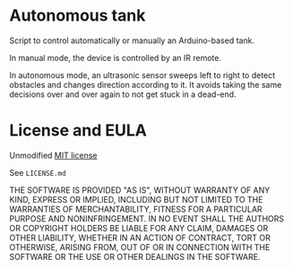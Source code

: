 # Autonomous tank

Script to control automatically or manually an Arduino-based tank.

In manual mode, the device is controlled by an IR remote.

In autonomous mode, an ultrasonic sensor sweeps left to right to detect obstacles and changes direction according to it. It avoids taking the same decisions over and over again to not get stuck in a dead-end.

# License and EULA
Unmodified [MIT license](https://opensource.org/licenses/MIT)

See `LICENSE.md`

THE SOFTWARE IS PROVIDED "AS IS", WITHOUT WARRANTY OF ANY KIND, EXPRESS OR IMPLIED, INCLUDING BUT NOT LIMITED TO THE WARRANTIES OF MERCHANTABILITY, FITNESS FOR A PARTICULAR PURPOSE AND NONINFRINGEMENT. IN NO EVENT SHALL THE AUTHORS OR COPYRIGHT HOLDERS BE LIABLE FOR ANY CLAIM, DAMAGES OR OTHER LIABILITY, WHETHER IN AN ACTION OF CONTRACT, TORT OR OTHERWISE, ARISING FROM, OUT OF OR IN CONNECTION WITH THE SOFTWARE OR THE USE OR OTHER DEALINGS IN THE SOFTWARE.
